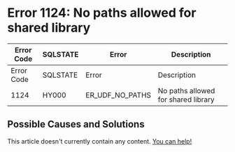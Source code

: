 
# Error 1124: No paths allowed for shared library


| Error Code | SQLSTATE | Error | Description |
| --- | --- | --- | --- |
| Error Code | SQLSTATE | Error | Description |
| 1124 | HY000 | ER_UDF_NO_PATHS | No paths allowed for shared library |




## Possible Causes and Solutions


This article doesn't currently contain any content. [You can help!](/kb/en/writing-and-editing-knowledge-base-articles/)

